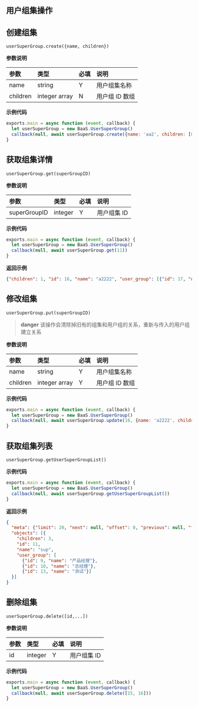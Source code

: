 ## 用户组集操作


## 创建组集
`userSuperGroup.create({name, children})`

**参数说明**

| 参数    | 类型   | 必填 | 说明 |
| :----- | :----- | :-- | :-- |
| name   | string | Y   | 用户组集名称 |
| children   | integer array | N   | 用户组 ID 数组|

**示例代码**

```javascript
exports.main = async function (event, callback) {
  let userSuperGroup = new BaaS.UserSuperGroup()
  callback(null, await userSuperGroup.create({name: 'aa2', children: [8]}))
}
```

## 获取组集详情
`userSuperGroup.get(superGroupID)`

**参数说明**

| 参数    | 类型   | 必填 | 说明 |
| :----- | :----- | :-- | :-- |
| superGroupID   | integer | Y   | 用户组集 ID |

**示例代码**

```javascript
exports.main = async function (event, callback) {
  let userSuperGroup = new BaaS.UserSuperGroup()
  callback(null, await userSuperGroup.get(11))
}
```
**返回示例**

```json
{"children": 1, "id": 16, "name": "a2222", "user_group": [{"id": 17, "name": "vvv"}]}
```

## 修改组集
`userSuperGroup.put(superGroupID)`

> **danger**
> 该操作会清除掉旧有的组集和用户组的关系，重新与传入的用户组建立关系

**参数说明**

| 参数    | 类型   | 必填 | 说明 |
| :----- | :----- | :-- | :-- |
| name   | string | Y   | 用户组集名称 |
| children   | integer array | Y   | 用户组 ID 数组|

**示例代码**

```javascript
exports.main = async function (event, callback) {
  let userSuperGroup = new BaaS.UserSuperGroup()
  callback(null, await userSuperGroup.update(16, {name: 'a2222', children: [17]}))
}
```

## 获取组集列表
`userSuperGroup.getUserSuperGroupList()`

**示例代码**

```javascript
exports.main = async function (event, callback) {
  let userSuperGroup = new BaaS.UserSuperGroup()
  callback(null, await userSuperGroup.getUserSuperGroupList())
}
```
**返回示例**

```json
{
  "meta": {"limit": 20, "next": null, "offset": 0, "previous": null, "total_count": 1},
  "objects": [{
    "children": 3,
    "id": 11,
    "name": "sup",
    "user_group": [
      {"id": 9, "name": "产品经理"},
      {"id": 10, "name": "总经理"},
      {"id": 13, "name": "测试"}]
  }]
}
```

## 删除组集
`userSuperGroup.delete([id,...])`

**参数说明**

| 参数    | 类型   | 必填 | 说明 |
| :----- | :----- | :-- | :-- |
| id   | integer | Y   | 用户组集 ID |

**示例代码**

```javascript
exports.main = async function (event, callback) {
  let userSuperGroup = new BaaS.UserSuperGroup()
  callback(null, await userSuperGroup.delete([15, 16]))
}
```